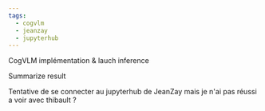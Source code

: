 ```yaml
---
tags:
  - cogvlm
  - jeanzay
  - jupyterhub
---
```

CogVLM implémentation & lauch inference

Summarize result 

Tentative de se connecter au jupyterhub de JeanZay mais je n'ai pas réussi a voir avec thibault ?
